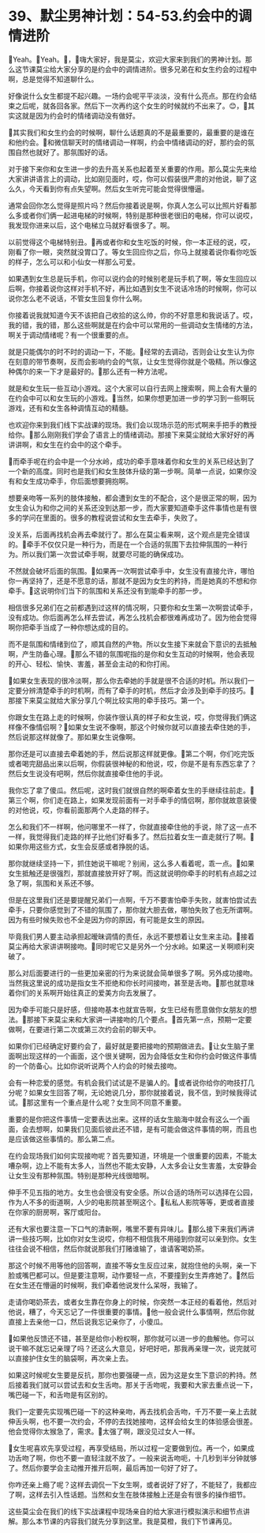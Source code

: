 # 39、默尘男神计划：54-53.约会中的调情进阶

🎼Yeah。🎼Yeah。🎼，🎼嗨大家好，我是莫尘，欢迎大家来到我们的男神计划。那么这节课莫尘给大家分享的是约会中的调情进阶。很多兄弟在和女生约会的过程中啊，总是觉得不知道聊什么。

好像说什么女生都提不起兴趣。一场约会呢平平淡淡，没有什么亮点。那在约会结束之后呢，就各回各家。然后下一次再约这个女生的时候就约不出来了。😊，🎼其实这就是因为约会时的情绪调动没有做好。

🎼其实我们和女生约会的时候啊，聊什么话题真的不是最重要的，最重要的是谁在和他约会。🎼和微信聊天时的情绪调动一样啊，约会中情绪调动的好，那约会的氛围自然也就好了。那氛围好的话。

对于接下来你和女生进一步的去升高关系也起着至关重要的作用。那么莫尘先来给大家讲讲语言上的调动，比如刚见面时，哎，你可以假装很严肃的对他说，聊了这么久，今天看到你有点失望啊。然后女生听完可能会觉得很懵逼。

通常会回你怎么觉得是照片吗？然后你接着说是啊，你真人怎么可以比照片好看那么多或者你们俩一起进电梯的时候啊，特别是那种很老很旧的电梯，你可以说哎，我发现你进来以后，这个电梯立马就好看很多了。啊。

以前觉得这个电梯特别丑。🎼再或者你和女生吃饭的时候，你一本正经的说，哎，刚看了你一眼，突然就没胃口了。等女生回应你之后，你马上就接着说你看你吃饭的样子，怎么可以和小仙女一样那么可爱。

如果遇到女生总是玩手机，你可以说约会的时候别老是玩手机了啊，等女生回应以后啊，你接着说你这样对手机不好，再比如遇到女生不说话冷场的时候啊，你可以说你怎么老不说话，不管女生回复你什么啊。

你接着说我就知道今天不该把自己收拾的这么帅，你的不好意思和我说话了。哎，我的错，我的错，那么这些啊就是在约会中可以常用的一些调动女生情绪的方法，啊关于调动情绪呢？有一个很重要的点。

就是只能偶尔的时不时的调动一下，不能。🎼经常的去调动，否则会让女生认为你在刻意的带节奏啊，反而会影响约会的气氛，让女生觉得你就是个吸精。所以像这种偶尔的来一下才是最好的。🎼那么还有一种方法呢。

就是和女生玩一些互动小游戏。这个大家可以自行去网上搜索啊，网上会有大量的在约会中可以和女生玩的小游戏。🎼当然，如果你想更加进一步的学习到一些啊玩游戏，还有和女生各种调情互动的精髓。

也欢迎你来到我们线下实战课的现场。我们会以现场示范的形式啊来手把手的教授给你。🎼那么刚刚我们学会了语言上的情绪调动。那接下来莫尘就给大家好好的再讲讲啊，和女生在约会中的这个牵手。

🎼而牵手呢在约会中是一个分水岭，成功的牵手意味着你和女生的关系已经达到了一个新的高度。同时也是我们和女生肢体升级的第一步啊。简单一点说，如果你没有和女生成功牵手，你后面想要拥抱啊。

想要亲吻等一系列的肢体接触，都会遭到女生的不配合，这个是很正常的啊，因为女生会认为和你之间的关系还没到达那一步，而大家要知道牵手这件事情也是有很多的学问在里面的。很多的教程说尝试和女生去牵手，失败了。

没关系，后面再找机会再去牵就行了。那么在莫尘看来啊，这个观点是完全错误的。🎼牵手不仅仅只是一种行为，而是在一个合适的氛围下去拉伸氛围的一种行为。所以我们第一次尝试牵手啊，就要尽可能的确保成功。

不然就会破坏后面的氛围。🎼如果再一次啊尝试牵手中，女生没有直接允许，哪怕你一再坚持了，还是不愿意的话，那就不是因为女生的矜持，而是她真的不想和你牵手。🎼这说明你们当下的氛围和关系还没有到能牵手的那一步。

相信很多兄弟们在之前都遇到过这样的情况啊，只要你和女生第一次啊尝试牵手，没有成功。你后面再怎么样去尝试，再怎么找机会都很难再成功了。因为他会觉得啊你把牵手当成了一种你想达成的目的。

而不是氛围和情绪到位了，顺其自然的产物。所以女生接下来就会下意识的去抵触啊，产生防备心理。🎼那么不错的氛围呢指的是你和女生互动的时候啊，他会表现的开心、轻松、愉快、害羞，甚至会主动的和你打闹。

🎼如果女生表现的很冷淡啊，那么你去牵她的手就是很不合适的时机。所以我们一定要分辨清楚牵手的时机啊，而有了牵手的时机，然后才会涉及到牵手的技巧。🎼那接下来莫尘就给大家分享几个啊比较实用的牵手技巧。第一个。

你跟女生在路上走的时候啊，你装作很认真的样子和女生说，哎，你觉得我们俩这样像不像情侣啊？🎼如果女生说不像啊，那这个时候你就可以直接去牵住她的手，然后说那这样就像了。那如果女生说像啊。

那你还是可以直接去牵着她的手，然后说那这样就更像。🎼第二个啊，你们吃完饭或者喝完甜品出来以后啊，你假装很神秘的和他说，哎，你是不是有东西忘拿了？然后女生说没有吧啊，然后你就直接牵住他的手说。

我你忘了拿了傻瓜。然后呢，这时我们就很自然的啊牵着女生的手继续往前走。🎼第三个啊，你们走在路上，如果发现前面有一对手牵手的情侣啊，那你就故意装傻的对他说，哎，你看前面那两个人走路的样子。

怎么和我们不一样啊，他问哪里不一样了，你就直接牵住他的手说，除了这一点不一样，我觉得我们走路的样子比他们好看多了。然后拉着女生一直走就行了啊。🎼如果你用这些方式，女生会反感或者挣脱的话。

那你就继续坚持一下，抓住她说干嘛呢？别闹，这么多人看着呢，乖一点。🎼如果女生抵触还是很强烈，那就直接放开好了啊。而这就说明你牵手的时机有点超之过急了啊，氛围和关系还不够。

但是在这里我们还是要提醒兄弟们一点啊，千万不要害怕牵手失败，就害怕尝试去牵手，只要你感觉到了不错的氛围了，那你就大胆去做，哪怕失败了也无所谓啊。因为有些时候失败也不全是因为你的原因，有可能是女生的原因。

毕竟我们男人要主动承担起暧昧调情的责任，永远不要想着让女生来主动。🎼接着莫尘再给大家讲讲啊接吻。🎼同时呢它又是另外一个分水岭。如果这一关啊顺利突破了。

那么对后面要进行的一些更加亲密的行为来说就会简单很多了啊。另外成功接吻。当然我这里说的成功是指女生不拒绝和你长时间接吻，甚至是舌吻。🎼那也就意味着你们的关系啊开始往真正的爱美方向去发展了。

因为牵手可能只是好感，但接吻基本也就宣告啊，女生已经有愿意做你女朋友的想法。🎼那接下来莫尘来和大家讲一讲接吻的几个要点。🎼首先第一点，预期一定要做啊，在要进行第二次或第三次约会前的聊天中。

如果你们已经确定好要约会了，最好就是要把接吻的预期做进去。🎼让女生脑子里面啊出现这样的一个画面，这个很关键啊，因为会降低女生和你约会时做这件事情的一个防备心。比如你说听说两个人约会的时候去接吻。

会有一种恋爱的感觉。有机会我们试试是不是骗人的。🎼或者说你给你的吻技打几分呢？如果女生回答了啊，无论她说几分，那你就接着说，我不信，到时候我得试试。🎼那这里有一个重点是什么呢？女生同不同意不重要。

重要的是你把这件事情一定要表达出来。这样的话女生脑海中就会有这么一个画面，会去想啊，如果我们见面后彼此还不错，是有可能会做这件事情的啊，而且也是应该做这些事情的。那么第二点。

在约会现场我们如何实现接吻呢？首先要知道，环境是一个很重要的因素，不能太嘈杂啊，边上不能有太多人，当然也不能太安静，人太多会让女生害羞，太安静会让女生没有那种氛围。特别是那种光线很暗啊。

伸手不见五指的地方。女生也会很没有安全感。所以合适的场所可以选择在公园，作为人不多的街道啊，人少的电影院甚至啊这个。🎼私私人影院等等，更或者直接在你家的厨房啊，客厅或阳台。

还有大家也要注意一下口气的清新啊，嘴里不要有异味儿。🎼那么接下来我们再讲讲一些技巧啊，比如你对女生说哎，你相不相信我不用碰到你就可以亲到你。女生往往会说不相信，然后你就说那我们打赌谁输了，谁请客喝奶茶。

那这个时候不用等他的回答啊，直接不等女生反应过来，就抱住他的头啊，亲一下脸或嘴巴都可以。但是要注意啊，动作要轻一点，不要撞到女生弄疼她了。🎼然后在女生还在懵逼的时候啊，我们牵着他说发什么呆呀，我输了。

走请你喝奶茶去，或者女生靠在你身上的时候，你突然一本正经的看着他，然后对他说，糟了，今天忘记了一件很重要的事情。🎼他一般会说什么事情啊，然后你就直接上去亲他一口，然后说我忘记亲你了，小傻瓜。

🎼如果他反馈还不错，甚至是给你小粉权啊，那你就可以进一步的曲解他。你可以说干嘛不就忘记亲理了吗？还这么大意见，好吧好吧，那我再亲理一次，说完就可以直接护住女生的脑袋啊，再次亲上去。

如果这时候呢女生要是反抗，那你也要强硬一点，因为这是女生下意识的矜持。然后接着我们就可以尝试去和女生舌吻。那关于舌吻呢，我要和大家去重点说一下，嘴巴碰一下，和舌吻是有区别的。

我们一定要先实现嘴巴碰一下的这种亲吻，再去找机会舌吻，千万不要一亲上去就伸舌头啊，也不要一次约会，不停的去找她接吻，这样会给女生的体验感会很差。他会觉得你太猴急了，需求。🎼太强了啊，跟没见过女人一样。

🎼女生呢喜欢先享受过程，再享受结局，所以过程一定要做到位。再一个，如果成功舌吻了啊，你也不要一直轻注就不放了。一般来说舌吻呃，十几秒到半分钟就够了。然后你要学会主动推开推开后啊，最后再加一句好了好了。

你咋还亲上瘾了呢？这样去调侃一下女生啊，或者说好了好了，不能轻了，我都应了啊，这样去引入性话题。当然和女生在肢体接触上还是会有很多的操作细节。

这些莫尘会在我们的线下实战课程中现场亲自的给大家进行模拟演示和细节点讲解。那么本节课的内容我们就先分享到这里。我是莫橙，我们下节课再见。

